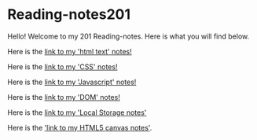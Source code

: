 # Reading-notes201
Hello! Welcome to my 201 Reading-notes. Here is what you will find below.

Here is the [link to my 'html text' notes!](/Reading-nots201/HTML) 

Here is the [link to my 'CSS' notes!](/Reading-nots201/CSS)

Here is the [link to my 'Javascript' notes!](/Reading-nots201/Javascript)

Here is the [link to my 'DOM' notes!](/Reading-nots201/DOM)

Here is the [link to my 'Local Storage notes'](/Reading-nots201/local)

Here is the ['link to my HTML5 canvas notes'](/Reading-nots201/HTML-CANVAS).
